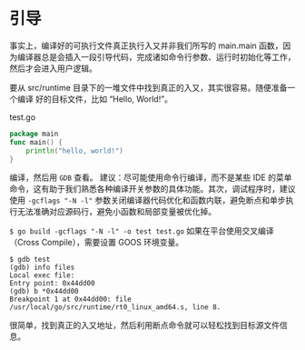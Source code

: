 # 引导

事实上，编译好的可执⾏⽂件真正执⾏⼊⼜并⾮我们所写的 main.main 函数，因为编译器总是会插⼊⼀段引导代码，完成诸如命令⾏参数、运⾏时初始化等⼯作，然后才会进⼊⽤户逻辑。  

要从 src/runtime ⽬录下的⼀堆⽂件中找到真正的⼊⼜，其实很容易。随便准备⼀个编译
好的⽬标⽂件，⽐如 “Hello, World!”。

test.go

```go
package main
func main() {
    println("hello, world!")
}
```
编译，然后⽤ `GDB` 查看。
建议：尽可能使⽤命令⾏编译，⽽不是某些 IDE 的菜单命令，这有助于我们熟悉各种编译开关参数的具体功能。其次，调试程序时，建议使⽤ `-gcflags "-N -l"` 参数关闭编译器代码优化和函数内联，避免断点和单步执⾏⽆法准确对应源码⾏，避免⼩函数和局部变量被优化掉。  

`$ go build -gcflags "-N -l" -o test test.go`
如果在平台使⽤交叉编译（Cross Compile），需要设置 GOOS 环境变量。  

```
$ gdb test
(gdb) info files
Local exec file:
Entry point: 0x44dd00
(gdb) b *0x44dd00
Breakpoint 1 at 0x44dd00: file /usr/local/go/src/runtime/rt0_linux_amd64.s, line 8.
```

很简单，找到真正的⼊⼜地址，然后利⽤断点命令就可以轻松找到⽬标源⽂件信息。  